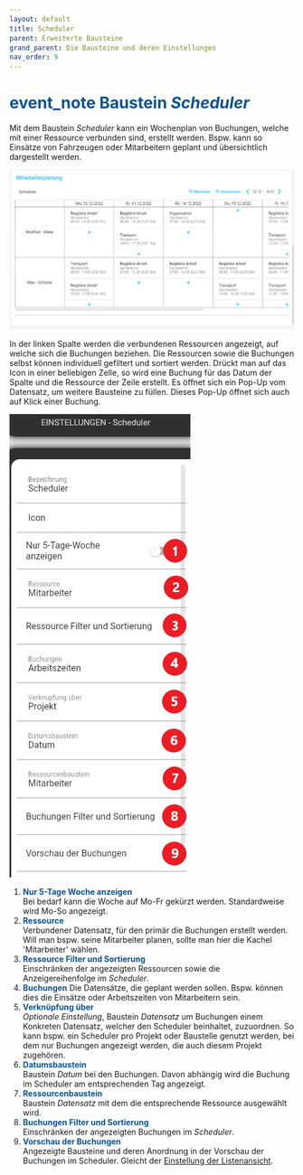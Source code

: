 ```yaml
---
layout: default
title: Scheduler
parent: Erweiterte Bausteine
grand_parent: Die Bausteine und deren Einstellungen
nav_order: 9
---
```


# <span style="color:#0b5394"><span class="material-icons">event_note</span> **Baustein *Scheduler***</span>

Mit dem Baustein *Scheduler* kann ein Wochenplan von Buchungen, welche mit einer Ressource verbunden sind, erstellt werden. Bspw. kann so Einsätze von Fahrzeugen oder Mitarbeitern geplant und übersichtlich dargestellt werden.

![1scheduler](\assets\record-spec-settings\1scheduler.png "1scheduler")

In der linken Spalte werden die verbundenen Ressourcen angezeigt, auf welche sich die Buchungen beziehen.
Die Ressourcen sowie die Buchungen selbst können individuell gefiltert und sortiert werden.
Drückt man auf das Icon in einer beliebigen Zelle, so wird eine Buchung für das Datum der Spalte und die Ressource der Zeile erstellt. Es öffnet sich ein Pop-Up vom Datensatz, um weitere Bausteine zu füllen. Dieses Pop-Up öffnet sich auch auf Klick einer Buchung.

![2scheduler](\assets\record-spec-settings\2scheduler.png "2scheduler")

1. <span style="color:#0b5394">**Nur 5-Tage Woche anzeigen**</span>  
    Bei bedarf kann die Woche auf Mo-Fr gekürzt werden. Standardweise wird Mo-So angezeigt.
2. <span style="color:#0b5394">**Ressource**</span>  
    Verbundener Datensatz, für den primär die Buchungen erstellt werden. Will man bspw. seine Mitarbeiter planen, sollte man hier die Kachel 'Mitarbeiter' wählen.
3. <span style="color:#0b5394">**Ressource Filter und Sortierung**</span>  
    Einschränken der angezeigten Ressourcen sowie die Anzeigereihenfolge im *Scheduler*.
4. <span style="color:#0b5394">**Buchungen**</span>
    Die Datensätze, die geplant werden sollen. Bspw. können dies die Einsätze oder Arbeitszeiten von Mitarbeitern sein.  
5. <span style="color:#0b5394">**Verknüpfung über**</span>    
    *Optionale Einstellung*, Baustein *Datensatz* um Buchungen einem Konkreten Datensatz, welcher den Scheduler beinhaltet, zuzuordnen. So kann bspw. ein Scheduler pro Projekt oder Baustelle genutzt werden, bei dem nur Buchungen angezeigt werden, die auch diesem Projekt zugehören.    
6. <span style="color:#0b5394">**Datumsbaustein**</span>    
    Baustein *Datum* bei den Buchungen. Davon abhängig wird die Buchung im Scheduler am entsprechenden Tag angezeigt.
7. <span style="color:#0b5394">**Ressourcenbaustein**</span>   
    Baustein *Datensatz* mit dem die entsprechende Ressource ausgewählt wird.
8. <span style="color:#0b5394">**Buchungen Filter und Sortierung**</span>   
    Einschränken der angezeigten Buchungen im *Scheduler*.
9. <span style="color:#0b5394">**Vorschau der Buchungen**</span>   
    Angezeigte Bausteine und deren Anordnung in der Vorschau der Buchungen im Scheduler.
    Gleicht der [Einstellung der Listenansicht](/docs/design-mode-settings.html#designmodus-liste). 